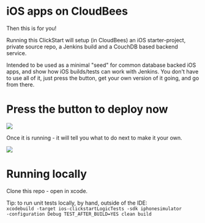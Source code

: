 # iOS apps on CloudBees

Then this is for you!


Running this ClickStart will setup (in CloudBees) an iOS starter-project, private source repo, a Jenkins build
and a CouchDB based backend service.

Intended to be used as a minimal "seed" for common database backed iOS apps, and show how iOS builds/tests can work with Jenkins.
You don't have to use all of it, just press the button, get your own version of it going, and go from there.

# Press the button to deploy now

<a href="https://grandcentral.cloudbees.com/?CB_clickstart=https://raw.github.com/michaelneale/ios-clickstart/master/clickstart.json"><img src="https://d3ko533tu1ozfq.cloudfront.net/clickstart/deployInstantly.png"/></a>

Once it is running - it will tell you what to do next to make it your own.

<img src="https://raw.github.com/michaelneale/ios-clickstart/master/server-app/public/images/screenshot.png">


# Running locally

Clone this repo - open in xcode.

Tip: to run unit tests locally, by hand, outside of the IDE:
<code>
xcodebuild -target ios-clickstartLogicTests -sdk iphonesimulator -configuration Debug TEST_AFTER_BUILD=YES clean build
</code>


